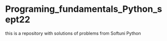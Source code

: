 # Programing_fundamentals_Python_sept22
this is a repository with solutions of problems from Softuni Python
